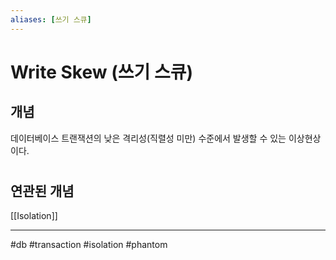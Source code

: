 ```yaml
---
aliases: [쓰기 스큐]
---
```

# Write Skew (쓰기 스큐)

## 개념

데이터베이스 트랜잭션의 낮은 격리성(직렬성 미만) 수준에서 발생할 수 있는 이상현상이다.

# 


## 연관된 개념
[[Isolation]]



---
#db #transaction #isolation #phantom